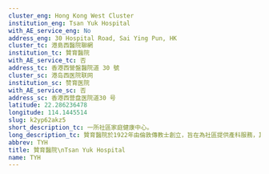 ```yaml
---
cluster_eng: Hong Kong West Cluster
institution_eng: Tsan Yuk Hospital
with_AE_service_eng: No
address_eng: 30 Hospital Road, Sai Ying Pun, HK
cluster_tc: 港島西醫院聯網
institution_tc: 贊育醫院
with_AE_service_tc: 否
address_tc: 香港西營盤醫院道 30 號
cluster_sc: 港岛西医院联网
institution_sc: 赞育医院
with_AE_service_sc: 否
address_sc: 香港西营盘医院道30 号
latitude: 22.286236478
longitude: 114.1445514
slug: k2yp62akz5
short_description_tc: 一所社區家庭健康中心。
long_description_tc: 贊育醫院於1922年由倫敦傳教士創立，旨在為社區提供產科服務，其後成為一所公立醫院，以及香港大學的教學醫院，為醫生提供訓練和研究；亦為學護提供產科訓練。醫院現已成為日間中心，為病人提供產前及產後護理，並推行多個健康教育計劃，包括如何照顧新生嬰兒、懷孕女性的飲食以及家庭計劃等。此外，贊育醫院亦增設社康護理與專職醫療及精神科復康服務。
abbrev: TYH
title: 贊育醫院\nTsan Yuk Hospital
name: TYH
---
```

